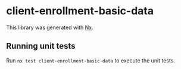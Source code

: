 # client-enrollment-basic-data

This library was generated with [Nx](https://nx.dev).

## Running unit tests

Run `nx test client-enrollment-basic-data` to execute the unit tests.
